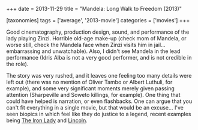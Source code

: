 +++
date = 2013-11-29
title = "Mandela: Long Walk to Freedom (2013)"

[taxonomies]
tags = ['average', '2013-movie']
categories = ['movies']
+++

Good cinematography, production design, sound, and performance of the
lady playing Zinzi. Horrible old-age make-up (check mom of Mandela, or
worse still, check the Mandela face when Zinzi visits him in jail\...
embarrassing and unwatchable). Also, I didn\'t see Mandela in the lead
performance (Idris Alba is not a very good performer, and is not
credible in the role).

The story was very rushed, and it leaves one feeling too many details
were left out (there was no mention of Oliver Tambo or Albert Luthuli,
for example), and some very significant moments merely given passing
attention (Sharpeville and Soweto killings, for example). One thing that
could have helped is narration, or even flashbacks. One can argue that
you can\'t fit everything in a single movie, but that would be an
excuse\... I\'ve seen biopics in which feel like they do justice to a
legend, recent examples being [The Iron Lady] and [Lincoln].

  [The Iron Lady]: http://tshepang.net/the-iron-lady-2011
  [Lincoln]: http://tshepang.net/lincoln-2012
